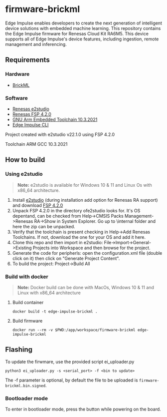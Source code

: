 # firmware-brickml
Edge Impulse enables developers to create the next generation of intelligent device solutions with embedded machine learning. This repository contains the Edge Impulse firmware for Renesas Cloud Kit RA6M5. This device supports all of Edge Impulse's device features, including ingestion, remote management and inferencing.

## Requirements

### Hardware

* [BrickML](https://www.edgeimpulse.com/reference-designs/brickml)

### Software
* [Renesas e2studio](https://www.renesas.com/us/en/software-tool/e-studio)
* [Renesas FSP 4.2.0](https://github.com/renesas/fsp/releases/tag/v4.2.0)
* [GNU Arm Embedded Toolchain 10.3.2021](https://developer.arm.com/downloads/-/gnu-rm)
* [Edge Impulse CLI](https://docs.edgeimpulse.com/docs/cli-installation)

Project created with e2studio v22.1.0 using FSP 4.2.0

Toolchain ARM GCC 10.3.2021

## How to build

### Using e2studio

> **Note:** e2studio is available for Windows 10 & 11 and Linux Os with x86_64 architecture.

1. Install [e2studio](https://www.renesas.com/us/en/software-tool/e-studio) (during installation add option for Renesas RA support) and download [FSP 4.2.0](https://github.com/renesas/fsp/releases/tag/v3.5.0)
1. Unpack FSP 4.2.0 in the directory ofe2studio looks for. It's OS depentand, can be checked from Help->CMSIS Packs Management->Renesas RA->Show in System Explorer. Go up to \internal folder and here the zip can be unpacked.
1. Verify that the toolchain is present checking in Help->Add Renesas Toolchains. If not, download the one for your OS and add it here.
1. Clone this repo and then import in e2studio: File->Import->General->Existing Projects into Workspace and then browse for the project.
1. Generate the code for peripherls: open the configuration.xml file (double click on it) then click on "Generate Project Content".
1. To build the project: Project->Build All


### Build with docker

> **Note:** Docker build can be done with MacOs, Windows 10 & 11 and Linux with x86_64 architecture

1. Build container

    ```
    docker build -t edge-impulse-brickml .
    ```

1. Build firmware

    ```
    docker run --rm -v $PWD:/app/workspace/firmware-brickml edge-impulse-brickml
    ```


## Flashing

To update the firwmare, use the provided script ei_uploader.py
```
python3 ei_uploader.py -s <serial_port> -f <bin to update>
```

The -f parameter is optional, by default the file to be uploaded is `firmware-brickml.bin.signed`.

### Bootloader mode

To enter in bootloader mode, press the button while powering on the board.
